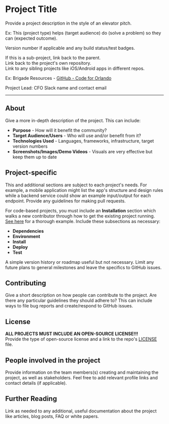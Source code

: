 # Project Title

Provide a project description in the style of an elevator pitch.

Ex: This (project type) helps (target audience) do (solve a problem) so they can (expected outcome).

Version number if applicable and any build status/test badges.

If this is a sub-project, link back to the parent.  
Link back to the project's own repository.  
Link to any sibling projects like iOS/Android apps in different repos.  

Ex: Brigade Resources - [GitHub - Code for Orlando](https://github.com/cforlando/brigade-resources)

Project Lead: CFO Slack name and contact email

---

## About

Give a more in-depth description of the project. This can include:
* **Purpose** - How will it benefit the community?
* **Target Audience/Users** - Who will use and/or benefit from it?
* **Technologies Used** - Languages, frameworks, infrastructure, target version numbers
* **Screenshots/Images/Demo Videos** - Visuals are very effective but keep them up to date

## Project-specific

This and additional sections are subject to each project's needs. For example, a mobile application might list the app's structure and design rules while a backend service could show an example input/output for each endpoint. Provide any guidelines for making pull requests.

For code-based projects, you must include an **Installation** section which walks a new contributor through how to get the existing project running. [See here](https://github.com/codeforamerica/cfapi#installation) for a thorough example. Include these subsections as necessary:

* **Dependencies**
* **Environment**
* **Install**
* **Deploy**
* **Test**

A simple version history or roadmap useful but not necessary. Limit any future plans to general milestones and leave the specifics to GitHub issues.

## Contributing

Give a short description on how people can contribute to the project. Are there any particular guidelines they should adhere to? This can include ways to file bug reports and create/respond to GitHub issues.

## License

**ALL PROJECTS MUST INCLUDE AN OPEN-SOURCE LICENSE!!!**  
Provide the type of open-source license and a link to the repo's [LICENSE](https://github.com/cforlando/brigade-resources/blob/master/LICENSE) file.

## People involved in the project

Provide information on the team members(s) creating and maintaining the project, as well as stakeholders. Feel free to add relevant profile links and contact details (if applicable).

## Further Reading

Link as needed to any additional, useful documentation about the project like articles, blog posts, FAQ or white papers.
